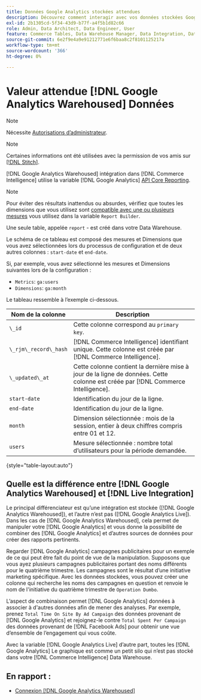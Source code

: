 ```yaml
---
title: Données Google Analytics stockées attendues
description: Découvrez comment interagir avec vos données stockées Google Analytics.
exl-id: 2b1305cd-5f34-43d9-b77f-a4f5b1d82c66
role: Admin, Data Architect, Data Engineer, User
feature: Commerce Tables, Data Warehouse Manager, Data Integration, Data Import/Export
source-git-commit: 6e2f9e4a9e91212771e6f6baa8c2f8101125217a
workflow-type: tm+mt
source-wordcount: '366'
ht-degree: 0%

---
```


# Valeur attendue [!DNL Google Analytics Warehoused] Données

>[!NOTE]
>
>Nécessite [Autorisations d’administrateur](../../../administrator/user-management/user-management.md).

>[!NOTE]
>
>Certaines informations ont été utilisées avec la permission de vos amis sur [[!DNL Stitch]](https://www.stitchdata.com/docs/integrations/saas/google-analytics).

[!DNL Google Analytics Warehoused] intégration dans [!DNL Commerce Intelligence] utilise la variable [!DNL Google Analytics] [API Core Reporting](https://developers.google.com/analytics/devguides/reporting/core/v3/).

>[!NOTE]
>
>Pour éviter des résultats inattendus ou absurdes, vérifiez que toutes les dimensions que vous utilisez sont [compatible avec une ou plusieurs mesures](https://ga-dev-tools.google/dimensions-metrics-explorer/) vous utilisez dans la variable `Report Builder`.

Une seule table, appelée `report` - est créé dans votre Data Warehouse.

Le schéma de ce tableau est composé des mesures et Dimensions que vous avez sélectionnées lors du processus de configuration et de deux autres colonnes : `start-date` et `end-date`.

Si, par exemple, vous avez sélectionné les mesures et Dimensions suivantes lors de la configuration :

* `Metrics`: `ga:users`
* `Dimensions`: `ga:month`

Le tableau ressemble à l’exemple ci-dessous.

| **Nom de la colonne** | **Description** |
|-----|-----|
| `\_id` | Cette colonne correspond au `primary key`. |
| `\_rjm\_record\_hash` | [!DNL Commerce Intelligence] identifiant unique. Cette colonne est créée par [!DNL Commerce Intelligence]. |
| `\_updated\_at` | Cette colonne contient la dernière mise à jour de la ligne de données. Cette colonne est créée par [!DNL Commerce Intelligence]. |
| `start-date` | Identification du jour de la ligne. |
| `end-date` | Identification du jour de la ligne. |
| `month` | Dimension sélectionnée : mois de la session, entier à deux chiffres compris entre 01 et 12. |
| `users` | Mesure sélectionnée : nombre total d’utilisateurs pour la période demandée. |

{style="table-layout:auto"}

## Quelle est la différence entre [!DNL Google Analytics Warehoused] et [!DNL Live Integration]

Le principal différenciateur est qu’une intégration est stockée ([!DNL Google Analytics Warehoused]), et l’autre n’est pas ([!DNL Google Analytics Live]). Dans les cas de [!DNL Google Analytics Warehoused], cela permet de manipuler votre [!DNL Google Analytics] et vous donne la possibilité de combiner des [!DNL Google Analytics] et d’autres sources de données pour créer des rapports pertinents.

Regarder [!DNL Google Analytics] campagnes publicitaires pour un exemple de ce qui peut être fait du point de vue de la manipulation. Supposons que vous ayez plusieurs campagnes publicitaires portant des noms différents pour le quatrième trimestre. Les campagnes sont le résultat d’une initiative marketing spécifique. Avec les données stockées, vous pouvez créer une colonne qui recherche les noms des campagnes en question et renvoie le nom de l&#39;initiative du quatrième trimestre de `Operation Dumbo`.

L’aspect de combinaison permet [!DNL Google Analytics] données à associer à d&#39;autres données afin de mener des analyses. Par exemple, prenez `Total Time On Site By Ad Campaign` des données provenant de [!DNL Google Analytics] et rejoignez-le contre `Total Spent Per Campaign` des données provenant de [!DNL Facebook Ads] pour obtenir une vue d’ensemble de l’engagement qui vous coûte.

Avec la variable [!DNL Google Analytics Live] d’autre part, toutes les [!DNL Google Analytics] Le graphique est comme un petit silo qui n’est pas stocké dans votre [!DNL Commerce Intelligence] Data Warehouse.

## En rapport :

* [Connexion [!DNL Google Analytics Warehoused]](../integrations/google-analytics-warehoused.md)
